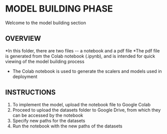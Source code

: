 # MODEL BUILDING PHASE

Welcome to the model building section

## OVERVIEW
*In this folder, there are two files -- a notebook and a pdf file
*The pdf file is generated from the Colab notebook (.ipynb), and is intended for quick viewing of
the model building process
* The Colab notebook is used to generate the scalers and models used in deployment


## INSTRUCTIONS
1. To implement the model, upload the notebook file to Google Colab
2. Proceed to upload the datasets folder to Google Drive, from which they can be accessed by the notebook
3. Specify new paths for the datasets
4. Run the notebook with the new paths of the datasets
